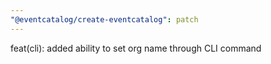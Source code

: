 ```yaml
---
"@eventcatalog/create-eventcatalog": patch
---
```


feat(cli): added ability to set org name through CLI command

